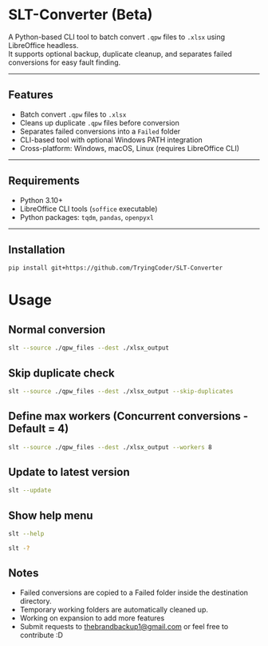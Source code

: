 # SLT-Converter (Beta)

A Python-based CLI tool to batch convert `.qpw` files to `.xlsx` using LibreOffice headless.  
It supports optional backup, duplicate cleanup, and separates failed conversions for easy fault finding.

---

## Features

- Batch convert `.qpw` files to `.xlsx`
- Cleans up duplicate `.qpw` files before conversion
- Separates failed conversions into a `Failed` folder
- CLI-based tool with optional Windows PATH integration
- Cross-platform: Windows, macOS, Linux (requires LibreOffice CLI)

---

## Requirements

- Python 3.10+
- LibreOffice CLI tools (`soffice` executable)
- Python packages: `tqdm`, `pandas`, `openpyxl`

---

## Installation
```bash
pip install git+https://github.com/TryingCoder/SLT-Converter
```
# Usage
## Normal conversion
```bash
slt --source ./qpw_files --dest ./xlsx_output
```
## Skip duplicate check
```bash
slt --source ./qpw_files --dest ./xlsx_output --skip-duplicates
```
## Define max workers (Concurrent conversions - Default = 4)
```bash
slt --source ./qpw_files --dest ./xlsx_output --workers 8
```

## Update to latest version
```bash
slt --update
```
## Show help menu
```bash
slt --help
```
```bash
slt -?
```

## Notes

- Failed conversions are copied to a Failed folder inside the destination directory.
- Temporary working folders are automatically cleaned up.
- Working on expansion to add more features
- Submit requests to thebrandbackup1@gmail.com or feel free to contribute :D
